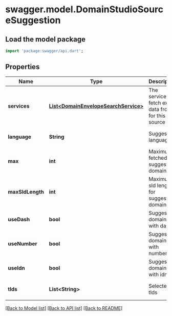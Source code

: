 # swagger.model.DomainStudioSourceSuggestion

## Load the model package
```dart
import 'package:swagger/api.dart';
```

## Properties
Name | Type | Description | Notes
------------ | ------------- | ------------- | -------------
**services** | [**List&lt;DomainEnvelopeSearchService&gt;**](DomainEnvelopeSearchService.md) | The services to fetch extra data from for this source | [optional] [default to []]
**language** | **String** | Suggestion language | [optional] [default to null]
**max** | **int** | Maximum fetched suggested domains | [optional] [default to null]
**maxSldLength** | **int** | Maximum sld length for suggested domains | [optional] [default to null]
**useDash** | **bool** | Suggested domains with dash | [optional] [default to null]
**useNumber** | **bool** | Suggested domains with numbers | [optional] [default to null]
**useIdn** | **bool** | Suggested domains with idn | [optional] [default to null]
**tlds** | **List&lt;String&gt;** | Selected tlds | [optional] [default to []]

[[Back to Model list]](../README.md#documentation-for-models) [[Back to API list]](../README.md#documentation-for-api-endpoints) [[Back to README]](../README.md)


